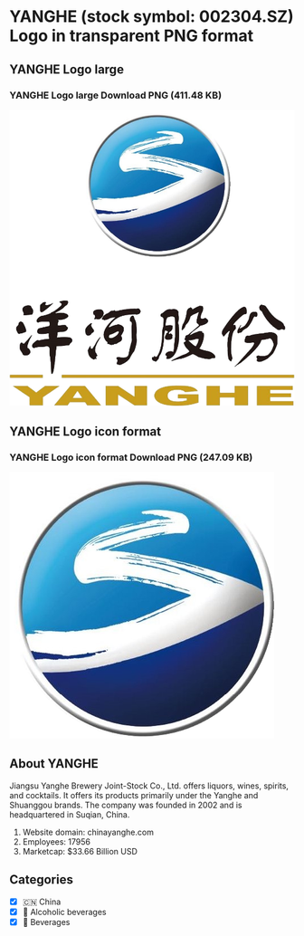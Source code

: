 # YANGHE (stock symbol: 002304.SZ) Logo in transparent PNG format

## YANGHE Logo large

### YANGHE Logo large Download PNG (411.48 KB)

![YANGHE Logo large Download PNG (411.48 KB)](/img/orig/002304.SZ_BIG-abdb73b1.png)

## YANGHE Logo icon format

### YANGHE Logo icon format Download PNG (247.09 KB)

![YANGHE Logo icon format Download PNG (247.09 KB)](/img/orig/002304.SZ-e64e8921.png)

## About YANGHE

Jiangsu Yanghe Brewery Joint-Stock Co., Ltd. offers liquors, wines, spirits, and cocktails. It offers its products primarily under the Yanghe and Shuanggou brands. The company was founded in 2002 and is headquartered in Suqian, China.

1. Website domain: chinayanghe.com
2. Employees: 17956
3. Marketcap: $33.66 Billion USD


## Categories
- [x] 🇨🇳 China
- [x] 🍷 Alcoholic beverages
- [x] 🥤 Beverages
